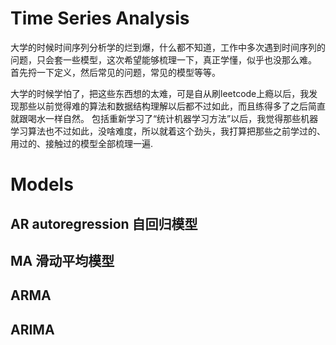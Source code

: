 # Time Series Analysis

大学的时候时间序列分析学的烂到爆，什么都不知道，工作中多次遇到时间序列的问题，只会套一些模型，这次希望能够梳理一下，真正学懂，似乎也没那么难。
首先捋一下定义，然后常见的问题，常见的模型等等。

大学的时候学怕了，把这些东西想的太难，可是自从刷leetcode上瘾以后，我发现那些以前觉得难的算法和数据结构理解以后都不过如此，而且练得多了之后简直就跟喝水一样自然。
包括重新学习了“统计机器学习方法”以后，我觉得那些机器学习算法也不过如此，没啥难度，所以就着这个劲头，我打算把那些之前学过的、用过的、接触过的模型全部梳理一遍.

# Models

## AR autoregression 自回归模型

## MA 滑动平均模型

## ARMA

## ARIMA

